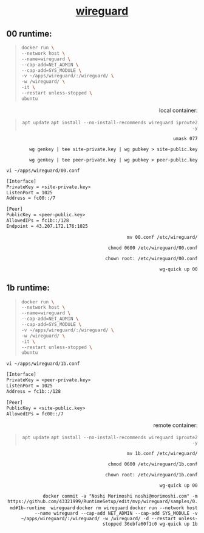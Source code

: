 <span align="center">
  
  # [wireguard](https://ubuntu.com/server/docs/wireguard-vpn-introduction)

</span>

## 00 runtime:
  
>```sh
>docker run \
>--network host \
>--name=wireguard \
>--cap-add=NET_ADMIN \
>--cap-add=SYS_MODULE \
>-v ~/apps/wireguard/:/wireguard/ \
>-w /wireguard/ \
>-it \
>--restart unless-stopped \
>ubuntu
>```
  
<span align="right">
  
  local container:
>```apt update```
>```apt install --no-install-recommends wireguard iproute2 -y```

  ```umask 077```
  
  ```wg genkey | tee site-private.key | wg pubkey > site-public.key```
  
  ```wg genkey | tee peer-private.key | wg pubkey > peer-public.key```

</span>

```vi ~/apps/wireguard/00.conf```
```txt
[Interface]
PrivateKey = <site-private.key>
ListenPort = 1025
Address = fc00::/7

[Peer]
PublicKey = <peer-public.key>
AllowedIPs = fc1b::/128
Endpoint = 43.207.172.176:1025
```
<span align="right">
  
  ```mv 00.conf /etc/wireguard/```

  ```chmod 0600 /etc/wireguard/00.conf```

  ```chown root: /etc/wireguard/00.conf```
  
  ```wg-quick up 00```

</span>


## 1b runtime:

>```sh
>docker run \
>--network host \
>--name=wireguard \
>--cap-add=NET_ADMIN \
>--cap-add=SYS_MODULE \
>-v ~/apps/wireguard/:/wireguard/ \
>-w /wireguard/ \
>-it \
>--restart unless-stopped \
>ubuntu
>```

```vi ~/apps/wireguard/1b.conf```
```txt
[Interface]
PrivateKey = <peer-private.key>
ListenPort = 1025
Address = fc1b::/128

[Peer]
PublicKey = <site-public.key>
AllowedIPs = fc00::/7
```

<span align="right">
  
  remote container:
>```apt update```
>```apt install --no-install-recommends wireguard iproute2 -y```

  
  ```mv 1b.conf /etc/wireguard/```

  ```chmod 0600 /etc/wireguard/1b.conf```

  ```chown root: /etc/wireguard/1b.conf```
  
  ```wg-quick up 00```
</span>


```docker commit -a "Noshi Morimoshi noshi@morimoshi.com" -m https://github.com/43321999/RuntimeSetup/edit/mvp/wireguard/samples/0.md#1b-runtime  wireguard```
```docker rm wireguard```
```docker run --network host --name wireguard --cap-add NET_ADMIN --cap-add SYS_MODULE -v ~/apps/wireguard/:/wireguard/ -w /wireguard/ -d --restart unless-stopped 36ebfa60f1c0 wg-quick up 1b```
